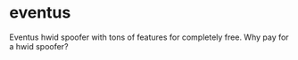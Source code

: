 # eventus
Eventus hwid spoofer with tons of features for completely free. Why pay for a hwid spoofer?
